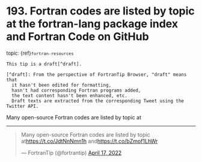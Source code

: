 # <span class='text-muted'>193.</span> Fortran codes are listed by topic at the fortran-lang package index and Fortran Code on GitHub

<span style='font-size: small;' class='text-muted'>topic: {ref}`fortran-resources`</span>

```{note}
This tip is a draft[^draft].

[^draft]: From the perspective of FortranTip Browser, "draft" means that
  it hasn't been edited for formatting,
  hasn't had corresponding Fortran programs added,
  the text content hasn't been enhanced, etc.
  Draft texts are extracted from the corresponding Tweet using the Twitter API.
```

Many open-source Fortran codes are listed by topic at


---

<blockquote class="twitter-tweet"><p lang="en" dir="ltr">Many open-source Fortran codes are listed by topic at<a href="https://t.co/JdtNnNmn1h">https://t.co/JdtNnNmn1h</a> and<a href="https://t.co/bZmof1LhWr">https://t.co/bZmof1LhWr</a></p>&mdash; FortranTip (@fortrantip) <a href="https://twitter.com/fortrantip/status/1515656659292598277?ref_src=twsrc%5Etfw">April 17, 2022</a></blockquote><script async src="https://platform.twitter.com/widgets.js" charset="utf-8"></script>